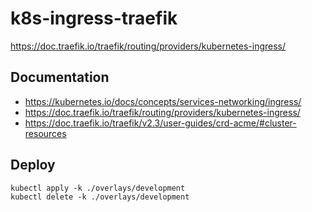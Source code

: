 # k8s-ingress-traefik

https://doc.traefik.io/traefik/routing/providers/kubernetes-ingress/

## Documentation

- https://kubernetes.io/docs/concepts/services-networking/ingress/
- https://doc.traefik.io/traefik/routing/providers/kubernetes-ingress/
- https://doc.traefik.io/traefik/v2.3/user-guides/crd-acme/#cluster-resources

## Deploy

```
kubectl apply -k ./overlays/development
kubectl delete -k ./overlays/development
```
